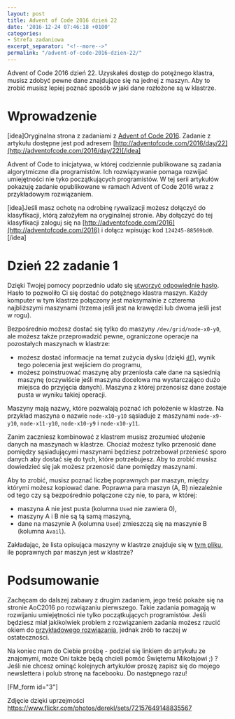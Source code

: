 ```yaml
---
layout: post
title: Advent of Code 2016 dzień 22
date: '2016-12-24 07:46:18 +0100'
categories:
- Strefa zadaniowa
excerpt_separator: "<!--more-->"
permalink: "/advent-of-code-2016-dzien-22/"
---
```

Advent of Code 2016 dzień 22. Uzyskałeś dostęp do potężnego klastra, musisz zdobyć pewne dane znajdujące się na jednej z maszyn. Aby to zrobić musisz lepiej poznać sposób w jaki dane rozłożone są w klastrze.

# Wprowadzenie
  
[idea]Oryginalna strona z zadaniami z [Advent of Code 2016](http://adventofcode.com/2016). Zadanie z artykułu dostępne jest pod adresem [http://adventofcode.com/2016/day/22](http://adventofcode.com/2016/day/22)[/idea]

Advent of Code to inicjatywa, w której codziennie publikowane są zadania algorytmiczne dla programistów. Ich rozwiązywanie pomaga rozwijać umiejętności nie tyko początkujących programistów. W tej serii artykułów pokazuję zadanie opublikowane w ramach Advent of Code 2016 wraz z przykładowym rozwiązaniem.

[idea]Jeśli masz ochotę na odrobinę rywalizacji możesz dołączyć do klasyfikacji, którą założyłem na oryginalnej stronie. Aby dołączyć do tej klasyfikacji zaloguj się na [http://adventofcode.com/2016](http://adventofcode.com/2016) i dołącz wpisując kod `124245-88569bd0`.[/idea]

# Dzień 22 zadanie 1
  
Dzięki Twojej pomocy poprzednio udało się [utworzyć odpowiednie hasło](http://www.samouczekprogramisty.pl/advent-of-code-2016-dzien-21/). Hasło to pozwoliło Ci się dostać do potężnego klastra maszyn. Każdy komputer w tym klastrze połączony jest maksymalnie z czterema najbliższymi maszynami (trzema jeśli jest na krawędzi lub dwoma jeśli jest w rogu).

Bezpośrednio możesz dostać się tylko do maszyny `/dev/grid/node-x0-y0`, ale możesz także przeprowadzić pewne, ograniczone operacje na pozostałych maszynach w klastrze:

- możesz dostać informacje na temat zużycia dysku (dzięki [`df`](https://en.wikipedia.org/wiki/Df_(Unix)#Example)), wynik tego polecenia jest wejściem do programu,
- możesz poinstruować maszynę aby przeniosła całe dane na sąsiednią maszynę (oczywiście jeśli maszyna docelowa ma wystarczająco dużo miejsca do przyjęcia danych). Maszyna z której przenosisz dane zostaje pusta w wyniku takiej operacji.
  
  
Maszyny mają nazwy, które pozwalają poznać ich położenie w klastrze. Na przykład maszyna o nazwie `node-x10-y10` sąsiaduje z maszynami `node-x9-y10`, `node-x11-y10`, `node-x10-y9` i `node-x10-y11`.

Zanim zaczniesz kombinować z klastrem musisz zrozumieć ułożenie danych na maszynach w klastrze. Chociaż możesz tylko przenosić dane pomiędzy sąsiadującymi maszynami będziesz potrzebował przenieść sporo danych aby dostać się do tych, które potrzebujesz. Aby to zrobić musisz dowiedzieć się jak możesz przenosić dane pomiędzy maszynami.

Aby to zrobić, musisz poznać liczbę poprawnych par maszyn, między którymi możesz kopiować dane. Poprawna para maszyn (A, B) niezależnie od tego czy są bezpośrednio połączone czy nie, to para, w której:

- maszyna A nie jest pusta (kolumna `Used` nie zawiera 0),
- maszyny A i B nie są tą samą maszyną,
- dane na maszynie A (kolumna `Used`) zmieszczą się na maszynie B (kolumna `Avail`).
  
  
Zakładając, że lista opisująca maszyny w klastrze znajduje się w [tym pliku](https://raw.githubusercontent.com/SamouczekProgramisty/StrefaZadaniowaSamouka/master/05_aoc_2016/src/main/test/resources/day22_input.txt), ile poprawnych par maszyn jest w klastrze?
# Podsumowanie
  
Zachęcam do dalszej zabawy z drugim zadaniem, jego treść pokaże się na stronie AoC2016 po rozwiązaniu pierwszego. Takie zadania pomagają w rozwijaniu umiejętności nie tylko początkujących programistów. Jeśli będziesz miał jakikolwiek problem z rozwiązaniem zadania możesz rzucić okiem do [przykładowego rozwiązania](https://github.com/SamouczekProgramisty/StrefaZadaniowaSamouka/tree/master/05_aoc_2016/src/main/java/pl/samouczekprogramisty/szs/aoc2016/day22), jednak zrób to raczej w ostateczności.

Na koniec mam do Ciebie prośbę - podziel się linkiem do artykułu ze znajomymi, może Oni także będą chcieli pomóc Świętemu Mikołajowi ;) ? Jeśli nie chcesz ominąć kolejnych artykułów proszę zapisz się do mojego newslettera i polub stronę na facebooku. Do następnego razu!

[FM\_form id="3"]

Zdjęcie dzięki uprzejmości https://www.flickr.com/photos/derekl/sets/72157649148835567

